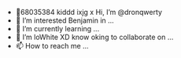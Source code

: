 - 👋68035384 kiddd ixjg x Hi, I’m @dronqwerty
- 👀 I’m interested Benjamin in ...
- 🌱 I’m currently learning ...
- 💞️ I’m loWhite XD know oking to collaborate on ...
- 📫 How to reach me ...

<!---readme 
dronqwerty/dronqwerty is a ✨ special ✨ repository because its `README.md` (this file) appears on your GitHub profile.
You can click the Preview link to take a look at your changes.
--->
